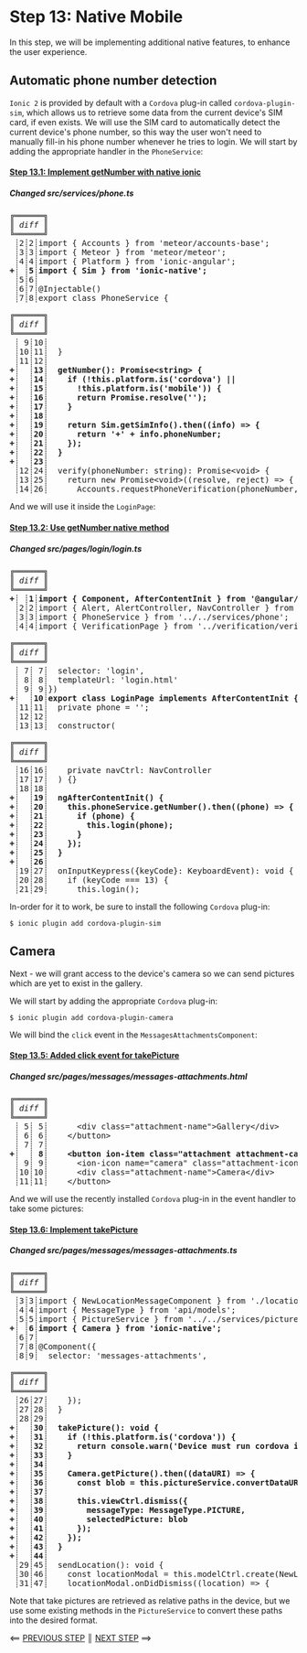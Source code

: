 # Step 13: Native Mobile

In this step, we will be implementing additional native features, to enhance the user experience.

## Automatic phone number detection

`Ionic 2` is provided by default with a `Cordova` plug-in called `cordova-plugin-sim`, which allows us to retrieve some data from the current device's SIM card, if even exists. We will use the SIM card to automatically detect the current device's phone number, so this way the user won't need to manually fill-in his phone number whenever he tries to login. We will start by adding the appropriate handler in the `PhoneService`:

[{]: <helper> (diffStep 13.1)

#### [Step 13.1: Implement getNumber with native ionic](https://github.com/Urigo/Ionic2CLI-Meteor-WhatsApp/commit/5cb62a3)

##### Changed src&#x2F;services&#x2F;phone.ts
<pre>
<i>╔══════╗</i>
<i>║ diff ║</i>
<i>╚══════╝</i>
 ┊2┊2┊import { Accounts } from &#x27;meteor/accounts-base&#x27;;
 ┊3┊3┊import { Meteor } from &#x27;meteor/meteor&#x27;;
 ┊4┊4┊import { Platform } from &#x27;ionic-angular&#x27;;
<b>+┊ ┊5┊import { Sim } from &#x27;ionic-native&#x27;;</b>
 ┊5┊6┊
 ┊6┊7┊@Injectable()
 ┊7┊8┊export class PhoneService {
</pre>
<pre>
<i>╔══════╗</i>
<i>║ diff ║</i>
<i>╚══════╝</i>
 ┊ 9┊10┊
 ┊10┊11┊  }
 ┊11┊12┊
<b>+┊  ┊13┊  getNumber(): Promise&lt;string&gt; {</b>
<b>+┊  ┊14┊    if (!this.platform.is(&#x27;cordova&#x27;) ||</b>
<b>+┊  ┊15┊      !this.platform.is(&#x27;mobile&#x27;)) {</b>
<b>+┊  ┊16┊      return Promise.resolve(&#x27;&#x27;);</b>
<b>+┊  ┊17┊    }</b>
<b>+┊  ┊18┊</b>
<b>+┊  ┊19┊    return Sim.getSimInfo().then((info) &#x3D;&gt; {</b>
<b>+┊  ┊20┊      return &#x27;+&#x27; + info.phoneNumber;</b>
<b>+┊  ┊21┊    });</b>
<b>+┊  ┊22┊  }</b>
<b>+┊  ┊23┊</b>
 ┊12┊24┊  verify(phoneNumber: string): Promise&lt;void&gt; {
 ┊13┊25┊    return new Promise&lt;void&gt;((resolve, reject) &#x3D;&gt; {
 ┊14┊26┊      Accounts.requestPhoneVerification(phoneNumber, (e: Error) &#x3D;&gt; {
</pre>

[}]: #

And we will use it inside the `LoginPage`:

[{]: <helper> (diffStep 13.2)

#### [Step 13.2: Use getNumber native method](https://github.com/Urigo/Ionic2CLI-Meteor-WhatsApp/commit/35d68c2)

##### Changed src&#x2F;pages&#x2F;login&#x2F;login.ts
<pre>
<i>╔══════╗</i>
<i>║ diff ║</i>
<i>╚══════╝</i>
<b>+┊ ┊1┊import { Component, AfterContentInit } from &#x27;@angular/core&#x27;;</b>
 ┊2┊2┊import { Alert, AlertController, NavController } from &#x27;ionic-angular&#x27;;
 ┊3┊3┊import { PhoneService } from &#x27;../../services/phone&#x27;;
 ┊4┊4┊import { VerificationPage } from &#x27;../verification/verification&#x27;;
</pre>
<pre>
<i>╔══════╗</i>
<i>║ diff ║</i>
<i>╚══════╝</i>
 ┊ 7┊ 7┊  selector: &#x27;login&#x27;,
 ┊ 8┊ 8┊  templateUrl: &#x27;login.html&#x27;
 ┊ 9┊ 9┊})
<b>+┊  ┊10┊export class LoginPage implements AfterContentInit {</b>
 ┊11┊11┊  private phone &#x3D; &#x27;&#x27;;
 ┊12┊12┊
 ┊13┊13┊  constructor(
</pre>
<pre>
<i>╔══════╗</i>
<i>║ diff ║</i>
<i>╚══════╝</i>
 ┊16┊16┊    private navCtrl: NavController
 ┊17┊17┊  ) {}
 ┊18┊18┊
<b>+┊  ┊19┊  ngAfterContentInit() {</b>
<b>+┊  ┊20┊    this.phoneService.getNumber().then((phone) &#x3D;&gt; {</b>
<b>+┊  ┊21┊      if (phone) {</b>
<b>+┊  ┊22┊        this.login(phone);</b>
<b>+┊  ┊23┊      }</b>
<b>+┊  ┊24┊    });</b>
<b>+┊  ┊25┊  }</b>
<b>+┊  ┊26┊</b>
 ┊19┊27┊  onInputKeypress({keyCode}: KeyboardEvent): void {
 ┊20┊28┊    if (keyCode &#x3D;&#x3D;&#x3D; 13) {
 ┊21┊29┊      this.login();
</pre>

[}]: #

In-order for it to work, be sure to install the following `Cordova` plug-in:

    $ ionic plugin add cordova-plugin-sim

## Camera

Next - we will grant access to the device's camera so we can send pictures which are yet to exist in the gallery.

We will start by adding the appropriate `Cordova` plug-in:

    $ ionic plugin add cordova-plugin-camera

We will bind the `click` event in the `MessagesAttachmentsComponent`:

[{]: <helper> (diffStep 13.5)

#### [Step 13.5: Added click event for takePicture](https://github.com/Urigo/Ionic2CLI-Meteor-WhatsApp/commit/80178d3)

##### Changed src&#x2F;pages&#x2F;messages&#x2F;messages-attachments.html
<pre>
<i>╔══════╗</i>
<i>║ diff ║</i>
<i>╚══════╝</i>
 ┊ 5┊ 5┊      &lt;div class&#x3D;&quot;attachment-name&quot;&gt;Gallery&lt;/div&gt;
 ┊ 6┊ 6┊    &lt;/button&gt;
 ┊ 7┊ 7┊
<b>+┊  ┊ 8┊    &lt;button ion-item class&#x3D;&quot;attachment attachment-camera&quot; (click)&#x3D;&quot;takePicture()&quot;&gt;</b>
 ┊ 9┊ 9┊      &lt;ion-icon name&#x3D;&quot;camera&quot; class&#x3D;&quot;attachment-icon&quot;&gt;&lt;/ion-icon&gt;
 ┊10┊10┊      &lt;div class&#x3D;&quot;attachment-name&quot;&gt;Camera&lt;/div&gt;
 ┊11┊11┊    &lt;/button&gt;
</pre>

[}]: #

And we will use the recently installed `Cordova` plug-in in the event handler to take some pictures:

[{]: <helper> (diffStep 13.6)

#### [Step 13.6: Implement takePicture](https://github.com/Urigo/Ionic2CLI-Meteor-WhatsApp/commit/379e779)

##### Changed src&#x2F;pages&#x2F;messages&#x2F;messages-attachments.ts
<pre>
<i>╔══════╗</i>
<i>║ diff ║</i>
<i>╚══════╝</i>
 ┊3┊3┊import { NewLocationMessageComponent } from &#x27;./location-message&#x27;;
 ┊4┊4┊import { MessageType } from &#x27;api/models&#x27;;
 ┊5┊5┊import { PictureService } from &#x27;../../services/picture&#x27;;
<b>+┊ ┊6┊import { Camera } from &#x27;ionic-native&#x27;;</b>
 ┊6┊7┊
 ┊7┊8┊@Component({
 ┊8┊9┊  selector: &#x27;messages-attachments&#x27;,
</pre>
<pre>
<i>╔══════╗</i>
<i>║ diff ║</i>
<i>╚══════╝</i>
 ┊26┊27┊    });
 ┊27┊28┊  }
 ┊28┊29┊
<b>+┊  ┊30┊  takePicture(): void {</b>
<b>+┊  ┊31┊    if (!this.platform.is(&#x27;cordova&#x27;)) {</b>
<b>+┊  ┊32┊      return console.warn(&#x27;Device must run cordova in order to take pictures&#x27;);</b>
<b>+┊  ┊33┊    }</b>
<b>+┊  ┊34┊</b>
<b>+┊  ┊35┊    Camera.getPicture().then((dataURI) &#x3D;&gt; {</b>
<b>+┊  ┊36┊      const blob &#x3D; this.pictureService.convertDataURIToBlob(dataURI);</b>
<b>+┊  ┊37┊</b>
<b>+┊  ┊38┊      this.viewCtrl.dismiss({</b>
<b>+┊  ┊39┊        messageType: MessageType.PICTURE,</b>
<b>+┊  ┊40┊        selectedPicture: blob</b>
<b>+┊  ┊41┊      });</b>
<b>+┊  ┊42┊    });</b>
<b>+┊  ┊43┊  }</b>
<b>+┊  ┊44┊</b>
 ┊29┊45┊  sendLocation(): void {
 ┊30┊46┊    const locationModal &#x3D; this.modelCtrl.create(NewLocationMessageComponent);
 ┊31┊47┊    locationModal.onDidDismiss((location) &#x3D;&gt; {
</pre>

[}]: #

Note that take pictures are retrieved as relative paths in the device, but we use some existing methods in the `PictureService` to convert these paths into the desired format.

[{]: <helper> (navStep nextRef="https://angular-meteor.com/tutorials/whatsapp2/ionic/summary" prevRef="https://angular-meteor.com/tutorials/whatsapp2/ionic/file-upload")

⟸ <a href="https://angular-meteor.com/tutorials/whatsapp2/ionic/file-upload">PREVIOUS STEP</a> <b>║</b> <a href="https://angular-meteor.com/tutorials/whatsapp2/ionic/summary">NEXT STEP</a> ⟹

[}]: #

